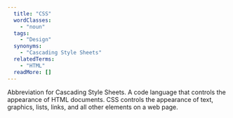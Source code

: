 ```yaml
---
  title: "CSS"
  wordClasses: 
    - "noun"
  tags: 
    - "Design"
  synonyms: 
    - "Cascading Style Sheets"
  relatedTerms: 
    - "HTML"
  readMore: []
---
```

Abbreviation for Cascading Style Sheets. A code language that controls the appearance of HTML documents. CSS controls the appearance of text, graphics, lists, links, and all other elements on a web page.
